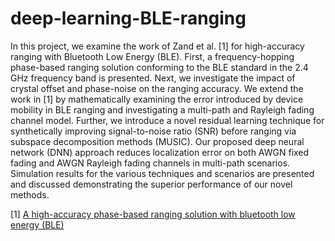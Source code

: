 # deep-learning-BLE-ranging
 In this project, we examine the work of Zand et
 al. [1] for high-accuracy ranging with Bluetooth Low Energy
 (BLE). First, a frequency-hopping phase-based ranging solution
 conforming to the BLE standard in the 2.4 GHz frequency band
 is presented. Next, we investigate the impact of crystal offset
 and phase-noise on the ranging accuracy. We extend the work in
 [1] by mathematically examining the error introduced by device
 mobility in BLE ranging and investigating a multi-path and
 Rayleigh fading channel model. Further, we introduce a novel
 residual learning technique for synthetically improving 
 signal-to-noise ratio (SNR) before ranging via subspace decomposition
 methods (MUSIC). Our proposed deep neural network (DNN)
 approach reduces localization error on both AWGN fixed fading
 and AWGN Rayleigh fading channels in multi-path scenarios.
 Simulation results for the various techniques and scenarios are
 presented and discussed demonstrating the superior performance
 of our novel methods.
 
 [1] [A high-accuracy  phase-based  ranging  solution  with  bluetooth  low  energy (BLE)](https://ieeexplore.ieee.org/document/8904093)
